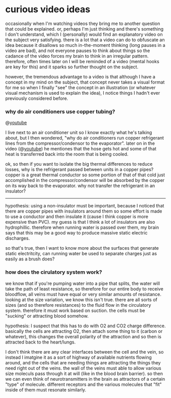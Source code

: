 # curious video ideas

occasionally when I'm watching videos they bring me to another question that could be explained. or, perhaps I'm just thinking and there's something I don't understand, which I (personally) would find an explanatory video on the subject very satisfying. there is a lot that a video can do to obfuscate an idea because it disallows so much in-the-moment thinking (long pauses in a video are bad), and not everyone pauses to think about things so the cadance of the video forces my brain to think in an irregular pattern. therefore, often times later on I will be reminded of a video (mental hooks are key for this) and it sparks so further thought on the subject.

however, the tremendous advantage to a video is that although I have a concept in my mind on the subject, that concept never takes a visual format for me so when I finally "see" the concept in an illustration (or whatever visual mechanism is used to explain the idea), I notice things I hadn't ever previously considered before.

### why do air conditioners use copper tubing?

@[youtube](https://youtu.be/_-mBeYC2KGc?t=319)

I live next to an air conditioner unit so I know exactly what he's talking about, but I then wondered, "why do air conditioners run copper refrigerant lines from the compressor/condensor to the evaporator". later on in the video (@[youtube](https://youtu.be/_-mBeYC2KGc?t=714)) he mentiones that the hose gets hot and some of that heat is transferred back into the room that is being cooled.

ok, so then if you want to isolate the big thermal differences to reduce losses, why is the refrigerant passed between units in a copper pipes? copper is a great thermal conductor so some portion of that of that cold just accomplished in the compressor/condensor will be absorbed by the copper on its way back to the evaporator. why not transfer the refrigerant in an insulator?

---

hypothesis: using a non-insulator must be important, because I noticed that there are copper pipes with insulators around them so some effort is made to use a conductor and then insulate it (cause I think copper is more expensive than PVC). my guess is that I think a lot of insulators are also hydrophillic. therefore when running water is passed over them, my brain says that this may be a good way to produce massive static electric discharges.

so that's true, then I want to know more about the surfaces that generate static electritcity, can running water be used to separate charges just as easily as a brush does?


### how does the cirulatory system work?

we know that if you're pumping water into a pipe that splits, the water will take the path of least resistance, so therefore for our entire body to receive bloodflow, all veins must have equal or very similar amounts of resistance. looking at the size variation, we know this isn't true. there are all sorts of sizes (and so therefore resistances) to the fluid flow in the circulatory system. therefore it must work based on suction. the cells must be "sucking" or attracting blood somehow.

hypothesis: I suspect that this has to do with O2 and CO2 charge difference. basically the cells are attracting O2, then attach some thing to it (carbon or whatever), this changes the overall polarity of the attraction and so then is attracted back to the heart/lungs.

I don't think there are any clear interfaces between the cell and the vein, so instead I imatgine it as a sort of highway of available nutrients flowing around, and the cells that are needing things are attracting the things they need right out of the veins. the wall of the veins must able to allow various size moleculs pass through it at will (like in the blood brain barrier). so then we can even think of neurotransmitters in the brain as attractors of a certain "type" of molecule. different receptors and the various molecules that "fit" inside of them must resonate similarly.
